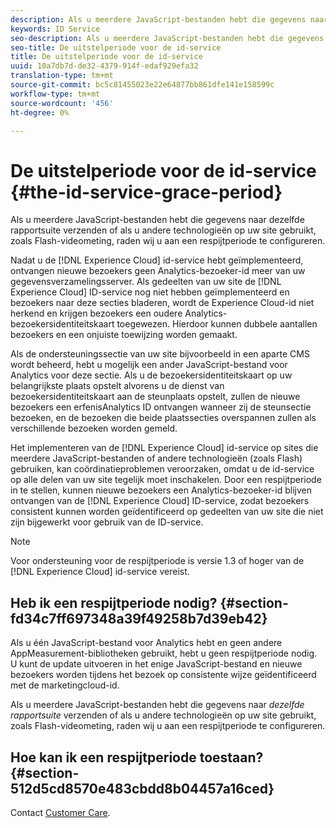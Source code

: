 ```yaml
---
description: Als u meerdere JavaScript-bestanden hebt die gegevens naar dezelfde rapportsuite verzenden of als u andere technologieën op uw site gebruikt, zoals Flash-videometing, raden wij u aan een respijtperiode te configureren.
keywords: ID Service
seo-description: Als u meerdere JavaScript-bestanden hebt die gegevens naar dezelfde rapportsuite verzenden of als u andere technologieën op uw site gebruikt, zoals Flash-videometing, raden wij u aan een respijtperiode te configureren.
seo-title: De uitstelperiode voor de id-service
title: De uitstelperiode voor de id-service
uuid: 10a7db7d-de32-4379-914f-edaf929efa32
translation-type: tm+mt
source-git-commit: bc5c81455023e22e64877bb861dfe141e158599c
workflow-type: tm+mt
source-wordcount: '456'
ht-degree: 0%

---
```



# De uitstelperiode voor de id-service {#the-id-service-grace-period}

Als u meerdere JavaScript-bestanden hebt die gegevens naar dezelfde rapportsuite verzenden of als u andere technologieën op uw site gebruikt, zoals Flash-videometing, raden wij u aan een respijtperiode te configureren.

Nadat u de [!DNL Experience Cloud] id-service hebt geïmplementeerd, ontvangen nieuwe bezoekers geen Analytics-bezoeker-id meer van uw gegevensverzamelingsserver. Als gedeelten van uw site de [!DNL Experience Cloud] ID-service nog niet hebben geïmplementeerd en bezoekers naar deze secties bladeren, wordt de Experience Cloud-id niet herkend en krijgen bezoekers een oudere Analytics-bezoekersidentiteitskaart toegewezen. Hierdoor kunnen dubbele aantallen bezoekers en een onjuiste toewijzing worden gemaakt.

Als de ondersteuningssectie van uw site bijvoorbeeld in een aparte CMS wordt beheerd, hebt u mogelijk een ander JavaScript-bestand voor Analytics voor deze sectie. Als u de bezoekersidentiteitskaart op uw belangrijkste plaats opstelt alvorens u de dienst van bezoekersidentiteitskaart aan de steunplaats opstelt, zullen de nieuwe bezoekers een erfenisAnalytics ID ontvangen wanneer zij de steunsectie bezoeken, en de bezoeken die beide plaatssecties overspannen zullen als verschillende bezoeken worden gemeld.

Het implementeren van de [!DNL Experience Cloud] id-service op sites die meerdere JavaScript-bestanden of andere technologieën (zoals Flash) gebruiken, kan coördinatieproblemen veroorzaken, omdat u de id-service op alle delen van uw site tegelijk moet inschakelen. Door een respijtperiode in te stellen, kunnen nieuwe bezoekers een Analytics-bezoeker-id blijven ontvangen van de [!DNL Experience Cloud] ID-service, zodat bezoekers consistent kunnen worden geïdentificeerd op gedeelten van uw site die niet zijn bijgewerkt voor gebruik van de ID-service.

>[!NOTE]
>
>Voor ondersteuning voor de respijtperiode is versie 1.3 of hoger van de [!DNL Experience Cloud] id-service vereist.

## Heb ik een respijtperiode nodig? {#section-fd34c7ff697348a39f49258b7d39eb42}

Als u één JavaScript-bestand voor Analytics hebt en geen andere AppMeasurement-bibliotheken gebruikt, hebt u geen respijtperiode nodig. U kunt de update uitvoeren in het enige JavaScript-bestand en nieuwe bezoekers worden tijdens het bezoek op consistente wijze geïdentificeerd met de marketingcloud-id.

Als u meerdere JavaScript-bestanden hebt die gegevens naar *dezelfde rapportsuite* verzenden of als u andere technologieën op uw site gebruikt, zoals Flash-videometing, raden wij u aan een respijtperiode te configureren.

## Hoe kan ik een respijtperiode toestaan? {#section-512d5cd8570e483cbdd8b04457a16ced}

Contact [Customer Care](https://helpx.adobe.com/marketing-cloud/contact-support.html).
